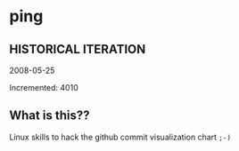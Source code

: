 # ping

## HISTORICAL ITERATION
2008-05-25

Incremented: 4010

## What is this?? 
Linux skills to hack the github commit visualization chart `;-)`
